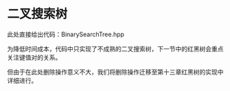 # 二叉搜索树

此处直接给出代码：BinarySearchTree.hpp

为降低时间成本，代码中只实现了不成熟的二叉搜索树，下一节中的红黑树会重点关注键值对的关系。

但由于在此处删除操作意义不大，我们将删除操作迁移至第十三章红黑树的实现中详细进行。
